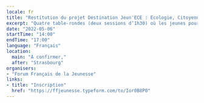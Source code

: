 ```yaml
---
locale: fr
title: "Restitution du projet Destination Jeun'ECE : Ecologie, Citoyenneté, Europe"
excerpt: "Quatre table-rondes (deux sessions d’1h30) où les jeunes pourront présenter à des décideurs européens, leurs propositions issues des ateliers organisés dans le cadre du projet Jeun'ECE pendant 2 mois dans quatre villes différentes."
date: "2022-05-06"
startTime: "14:00"
endTime: "17:00"
language: "Français"
location:
  main: "À confirmer,"
  after: "Strasbourg"
organisers:
- "Forum Français de la Jeunesse"
links:
- title: "Inscription"
  href: "https://ffjeunesse.typeform.com/to/Ior0B8P0"
---
```

